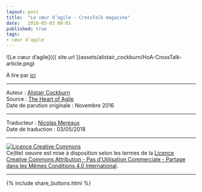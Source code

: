 ```yaml
---
layout: post
title:  "Le cœur d’agile - CrossTalk magazine"
date:   2018-05-03 00:01
published: true
tags: 
- cœur d’agile
---
```


![Le cœur d’agile]({{ site.url }}assets/alistair_cockburn/HoA-CrossTalk-article.png)

À lire par [ici](http://heartofagile.com/le-coeur-dagile-crosstalk-magazine/)

---
Auteur : [Alistair Cockburn](http://alistair.cockburn.us/)  
Source : [The Heart of Agile](http://www.crosstalkonline.org/storage/issue-archives/2016/201611/201611-Cockburn.pdf)  
Date de parution originale : Novembre 2016  

---
Traducteur : [Nicolas Mereaux](http://www.les-traducteurs-agiles.org/traducteurs/)  
Date de traduction : 03/05/2018  

---

<a rel="license" href="http://creativecommons.org/licenses/by-nc-sa/4.0/"><img alt="Licence Creative Commons" style="border-width:0" src="http://i.creativecommons.org/l/by-nc-sa/4.0/88x31.png" /></a><br />Ce(tte) oeuvre est mise à disposition selon les termes de la <a rel="license" href="http://creativecommons.org/licenses/by-nc-sa/4.0/">Licence Creative Commons Attribution - Pas d'Utilisation Commerciale - Partage dans les Mêmes Conditions 4.0 International</a>.

---

{% include share_buttons.html %}


